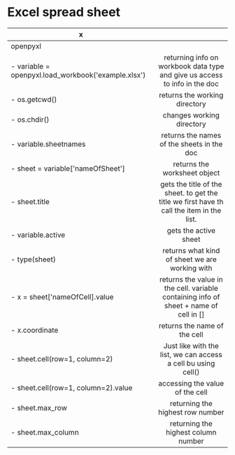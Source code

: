 # Excel spread sheet

x		                       					|     															|
-----------------------------------------------------------------------------|:-----------------------------------------------------------------------------------------------------------------:|
openpyxl									| 															|
- variable = openpyxl.load_workbook('example.xlsx')				| returning info on workbook data type and give us access to info in the doc						|
- os.getcwd()									| returns the working directory											|
- os.chdir()									| changes working directory												|
- variable.sheetnames								| returns the names of the sheets in the doc										|
- sheet = variable['nameOfSheet']						| returns the worksheet object											|
- sheet.title									| gets the title of the sheet. to get the title we first have th call the item in the list.				|
- variable.active								| gets the active sheet												|
- type(sheet)									| returns what kind of sheet we are working with									|
- x = sheet['nameOfCell].value						| returns the value in the cell. variable containing info of sheet + name of cell in []				|
- x.coordinate									| returns the name of the cell											|
- sheet.cell(row=1, column=2)							| Just like with the list, we can access a cell bu using cell()							|
- sheet.cell(row=1, column=2).value						| accessing the value of the cell											|
- sheet.max_row								| returning the highest row number											|
- sheet.max_column								| returning the highest column number											|


   	
